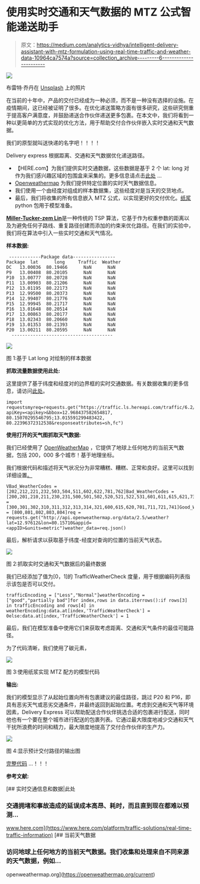 # 使用实时交通和天气数据的 MTZ 公式智能递送助手

> 原文：<https://medium.com/analytics-vidhya/intelligent-delivery-assistant-with-mtz-formulation-using-real-time-traffic-and-weather-data-10964ca7574a?source=collection_archive---------6----------------------->

![](img/8b6e95b84a29535cb931a2a804acdc58.png)

布雷特·乔丹在 [Unsplash](https://unsplash.com?utm_source=medium&utm_medium=referral) 上的照片

在当前的十年中，产品的交付已经成为一种必须，而不是一种没有选择的设施。在疫情期间，这已经被证明了很多。在优化递送策略方面有很多研究，这些研究侧重于提高客户满意度，并鼓励递送合作伙伴递送更多包裹。在本文中，我们将看到一种以更简单的方式实现的优化方法，用于帮助交付合作伙伴嵌入实时交通和天气数据。

我们的原型就叫送快递的名字吧！！！！

Delivery express 根据距离、交通和天气数据优化递送路径。

*   【HERE.com】为我们提供实时交通数据，这些数据是基于 2 个 lat: long 对作为我们感兴趣区域的包围盒来采集的。更多信息请点击[此处](https://developer.here.com/documentation/traffic-data-service/dev_guide/topics/apply-bounding-box-filter.html) …
*   [Openweathermap](https://openweathermap.org/api) 为我们提供特定位置的实时天气数据信息。
*   我们使用一个由经度对组成的样本数据集，这些经度对是当天的交货地点。
*   最后，我们将收集的所有信息嵌入 MTZ 公式，以实现更好的交付优化。[纸浆](https://pypi.org/project/PuLP/) python 包用于模型准备。

[**Miller-Tucker-zem Lin**](https://en.wikipedia.org/wiki/Travelling_salesman_problem)是一种传统的 TSP 算法，它基于作为权重参数的距离以及为避免任何子路线、重复路径创建而添加的约束来优化路径。在我们的实验中，我们将在算法中引入一些实时交通和天气情况。

**样本数据:**

```
 ------------Package data----------------    
Package  lat      long     Traffic  Weather 
DC   13.00036  80.19466      NaN      NaN 
P9   13.00408  80.20105      NaN      NaN 
P10  13.00777  80.20728      NaN      NaN 
P11  13.00903  80.21206      NaN      NaN 
P12  13.01195  80.22173      NaN      NaN 
P13  12.99500  80.20373      NaN      NaN 
P14  12.99407  80.21776      NaN      NaN      
P15  12.99945  80.21717      NaN      NaN     
P16  13.01648  80.20514      NaN      NaN      
P17  13.00863  80.20177      NaN      NaN     
P18  13.02343  80.20660      NaN      NaN     
P19  13.01353  80.21393      NaN      NaN  
P20  13.00211  80.20595      NaN      NaN 
  --------------------------------------
```

![](img/9fdfa962a89d9c793e2a2da2f4c56cb8.png)

图 1:基于 Lat long 对绘制的样本数据

**抓取流量数据使用此处:**

这里提供了基于纬度和经度对的边界框的实时交通数据。有关数据收集的更多信息，请访问[此处](https://www.here.com/platform/traffic-solutions/real-time-traffic-information)。

```
import requestsmyreq=requests.get("https://traffic.ls.hereapi.com/traffic/6.2/flow.xml?apiKey=<apikey>&bbox=12.968437582654817, 80.15070295546795;13.015591299483422, 80.22396372312538&responseattributes=sh,fc")
```

**使用打开的天气图抓取天气数据:**

我们已经使用了 [OpenWeatherMap](https://openweathermap.org/current) ，它提供了地球上任何地方的当前天气数据，包括 200，000 多个城市！基于地理坐标。

我们根据代码和描述将天气状况分为非常糟糕、糟糕、正常和良好。这里可以找到详细设置[。](https://openweathermap.org/weather-conditions)

```
VBad_WeatherCodes = [202,212,221,232,503,504,511,602,622,781,762]Bad_WeatherCodes = [200,201,210,211,230,231,500,501,502,520,521,522,531,601,611,615,621,731,751,761,771]normal_WeatherCodes = [300,301,302,310,311,312,313,314,321,600,615,620,701,711,721,741]Good_WeatherCodes = [800,801,802,803,804]req = requests.get("http://api.openweathermap.org/data/2.5/weather?lat=12.97612&lon=80.15710&appid=<appID>&units=metric")weather_data=req.json()
```

最后，解析请求以获取基于纬度-经度对查询的位置的当前天气状态。

![](img/488705dabb5229fea12fd089547cf393.png)

图 2:抓取实时交通和天气数据后的最终数据

我们已经添加了值为[0，1]的 TrafficWeatherCheck 度量，用于根据编码列表指示该包是否可以交付。

```
trafficEncoding = ["Less","Normal"]weatherEncoding = ["good","partially bad"]for index,rows in data.iterrows():if rows[3] in trafficEncoding and rows[4] in weatherEncoding:data.at[index,'TrafficWeatherCheck'] = 0else:data.at[index,'TrafficWeatherCheck'] = 1
```

最后，我们在模型准备中使用它们来获取考虑距离、交通和天气条件的最佳可能路径。

为了代码清晰，我们使用了碳元素，

![](img/9939febf171eb1b8c86eea7eaf1c3f71.png)

图 3:使用纸浆实现 MTZ 配方的模型代码

**输出:**

我们的模型显示了从起始位置向所有包裹建议的最佳路径，跳过 P20 和 P16，即具有恶劣天气或恶劣交通条件，并最终返回到起始位置。考虑到交通和天气等环境因素，Delivery Express 可以帮助配送合作伙伴挑选合适的包裹进行配送，同时他也有一个要在整个城市进行配送的包裹列表。它通过最大限度地减少交通和天气干扰所浪费的时间和精力，最大限度地提高了交付合作伙伴的生产力。

![](img/bd0effd15f90bb752994bfce1cb56dec.png)

图 4:显示预计交付路径的输出图

[完整代码](https://colab.research.google.com/drive/1OxjHYhZD5TWjB5mbDADOd-VnE7bFfqWD?usp=sharing) …！！！

**参考文献:**

[](https://www.here.com/platform/traffic-solutions/real-time-traffic-information) [## 实时交通信息和数据|此处

### 交通拥堵和事故造成的延误成本高昂、耗时，而且直到现在都难以预测…

www.here.com](https://www.here.com/platform/traffic-solutions/real-time-traffic-information) [](https://openweathermap.org/current) [## 当前天气数据

### 访问地球上任何地方的当前天气数据。我们收集和处理来自不同来源的天气数据，例如…

openweathermap.org](https://openweathermap.org/current)